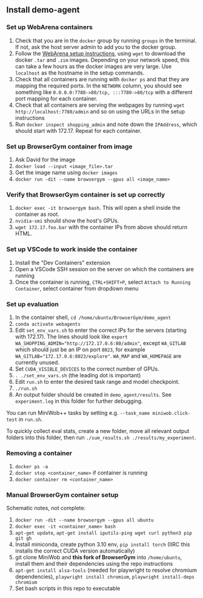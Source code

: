 ## Install demo-agent

### Set up WebArena containers

1. Check that you are in the `docker` group by running `groups` in the terminal. If not, ask the host server admin to add you to the docker group. 
1. Follow the [WebArena setup instructions](https://github.com/web-arena-x/webarena/tree/main/environment_docker#individual-website), using `wget` to download the docker `.tar` and `.zim` images. Depending on your network speed, this can take a few hours as the docker images are very large. Use `localhost` as the hostname in the setup commands.
1. Check that all containers are running with `docker ps` and that they are mapping the required ports. In the `NETWORK` column, you should see something like `0.0.0.0:7780->80/tcp, :::7780->80/tcp` with a different port mapping for each container.
1. Check that all containers are serving the webpages by running `wget http://localhost:7780/admin` and so on using the URLs in the setup instructions
1. Run `docker inspect shopping_admin` and note down the `IPAddress`, which should start with 172.17. Repeat for each container.

### Set up BrowserGym container from image

1. Ask David for the image
1. `docker load --input <image_file>.tar`
1. Get the image name using `docker images`
1. `docker run -dit --name browsergym --gpus all <image_name>`


### Verify that BrowserGym container is set up correctly

1. `docker exec -it browsergym bash`. This will open a shell inside the container as root.
1. `nvidia-smi` should show the host's GPUs.
1. `wget 172.17.foo.bar` with the container IPs from above should return HTML.

### Set up VSCode to work inside the container

1. Install the "Dev Containers" extension
1. Open a VSCode SSH session on the server on which the containers are running
1. Once the container is running, `CTRL+SHIFT+P`, select `Attach to Running Container`, select container from dropdown menu


### Set up evaluation
1. In the container shell, `cd /home/ubuntu/BrowserGym/demo_agent`
1. `conda activate webagents`
1. Edit `set_env_vars.sh` to enter the correct IPs for the servers (starting with 172.17). The lines should look like `export WA_SHOPPING_ADMIN="http://172.17.0.6:80/admin"`, except `WA_GITLAB` which should just be an IP on port `8023`, for example `WA_GITLAB="172.17.0.6:8023/explore"`. `WA_MAP` and `WA_HOMEPAGE` are currently unused.
1. Set `CUDA_VISIBLE_DEVICES` to the correct number of GPUs.
1. `. ./set_env_vars.sh` (the leading dot is important)
1. Edit `run.sh` to enter the desired task range and model checkpoint.
1. `./run.sh`
1. An output folder should be created in `demo_agent/results`. See `experiment.log` in this folder for further debugging.

You can run MiniWob++ tasks by setting e.g. `--task_name miniwob.click-test` in `run.sh`.

To quickly collect eval stats, create a new folder, move all relevant output folders into this folder, then run `./sum_results.sh ./results/my_experiment`.

### Removing a container
1. `docker ps -a`
1. `docker stop <container_name>` if container is running
1. `docker container rm <container_name>`

### Manual BrowserGym container setup

Schematic notes, not complete:

1. `docker run -dit --name browsergym --gpus all ubuntu`
1. `docker exec -it <container_name> bash`
1. `apt-get update`, `apt-get install iputils-ping wget curl python3 pip git gh`
1. Install miniconda, create python 3.10 env,  `pip install torch` (IIRC this installs the correct CUDA version automatically)
1. git clone MiniWob and **this fork of BrowserGym** into `/home/ubuntu`, install them and their dependencies using the repo instructions
1. `apt-get install alsa-tools` (needed for playwright to resolve chromium dependencies), `playwright install chromium`, `playwright install-deps chromium`
1. Set bash scripts in this repo to executable
